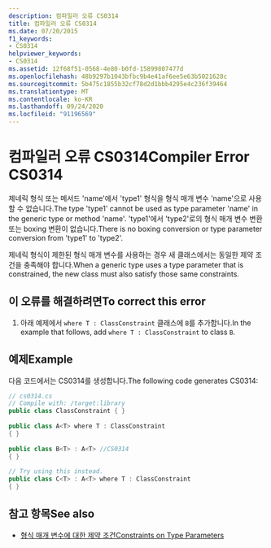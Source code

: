 ```yaml
---
description: 컴파일러 오류 CS0314
title: 컴파일러 오류 CS0314
ms.date: 07/20/2015
f1_keywords:
- CS0314
helpviewer_keywords:
- CS0314
ms.assetid: 12f68f51-0568-4e80-b0fd-15899807477d
ms.openlocfilehash: 48b9297b1043bfbc9b4e41af6ee5e63b5021628c
ms.sourcegitcommit: 5b475c1855b32cf78d2d1bbb4295e4c236f39464
ms.translationtype: MT
ms.contentlocale: ko-KR
ms.lasthandoff: 09/24/2020
ms.locfileid: "91196569"
---
```

# <a name="compiler-error-cs0314"></a><span data-ttu-id="5d5c5-103">컴파일러 오류 CS0314</span><span class="sxs-lookup"><span data-stu-id="5d5c5-103">Compiler Error CS0314</span></span>

<span data-ttu-id="5d5c5-104">제네릭 형식 또는 메서드 'name'에서 'type1' 형식을 형식 매개 변수 'name'으로 사용할 수 없습니다.</span><span class="sxs-lookup"><span data-stu-id="5d5c5-104">The type 'type1' cannot be used as type parameter 'name' in the generic type or method 'name'.</span></span> <span data-ttu-id="5d5c5-105">'type1'에서 'type2'로의 형식 매개 변수 변환 또는 boxing 변환이 없습니다.</span><span class="sxs-lookup"><span data-stu-id="5d5c5-105">There is no boxing conversion or type parameter conversion from 'type1' to 'type2'.</span></span>  
  
 <span data-ttu-id="5d5c5-106">제네릭 형식이 제한된 형식 매개 변수를 사용하는 경우 새 클래스에서는 동일한 제약 조건을 충족해야 합니다.</span><span class="sxs-lookup"><span data-stu-id="5d5c5-106">When a generic type uses a type parameter that is constrained, the new class must also satisfy those same constraints.</span></span>  
  
## <a name="to-correct-this-error"></a><span data-ttu-id="5d5c5-107">이 오류를 해결하려면</span><span class="sxs-lookup"><span data-stu-id="5d5c5-107">To correct this error</span></span>  
  
1. <span data-ttu-id="5d5c5-108">아래 예제에서 `where T : ClassConstraint` 클래스에 `B`를 추가합니다.</span><span class="sxs-lookup"><span data-stu-id="5d5c5-108">In the example that follows, add `where T : ClassConstraint` to class `B`.</span></span>  
  
## <a name="example"></a><span data-ttu-id="5d5c5-109">예제</span><span class="sxs-lookup"><span data-stu-id="5d5c5-109">Example</span></span>  

 <span data-ttu-id="5d5c5-110">다음 코드에서는 CS0314를 생성합니다.</span><span class="sxs-lookup"><span data-stu-id="5d5c5-110">The following code generates CS0314:</span></span>  
  
```csharp  
// cs0314.cs  
// Compile with: /target:library  
public class ClassConstraint { }  
  
public class A<T> where T : ClassConstraint  
{ }  
  
public class B<T> : A<T> //CS0314  
{ }  
  
// Try using this instead.  
public class C<T> : A<T> where T : ClassConstraint  
{ }  
```  
  
## <a name="see-also"></a><span data-ttu-id="5d5c5-111">참고 항목</span><span class="sxs-lookup"><span data-stu-id="5d5c5-111">See also</span></span>

- [<span data-ttu-id="5d5c5-112">형식 매개 변수에 대한 제약 조건</span><span class="sxs-lookup"><span data-stu-id="5d5c5-112">Constraints on Type Parameters</span></span>](../programming-guide/generics/constraints-on-type-parameters.md)
